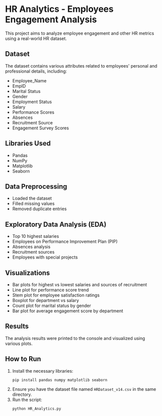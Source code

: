 # HR Analytics - Employees Engagement Analysis

This project aims to analyze employee engagement and other HR metrics using a real-world HR dataset.

## Dataset

The dataset contains various attributes related to employees' personal and professional details, including:
- Employee_Name
- EmpID
- Marital Status
- Gender
- Employment Status
- Salary
- Performance Scores
- Absences
- Recruitment Source
- Engagement Survey Scores

## Libraries Used

- Pandas
- NumPy
- Matplotlib
- Seaborn

## Data Preprocessing

- Loaded the dataset
- Filled missing values
- Removed duplicate entries

## Exploratory Data Analysis (EDA)

- Top 10 highest salaries
- Employees on Performance Improvement Plan (PIP)
- Absences analysis
- Recruitment sources
- Employees with special projects

## Visualizations

- Bar plots for highest vs lowest salaries and sources of recruitment
- Line plot for performance score trend
- Stem plot for employee satisfaction ratings
- Boxplot for department vs salary
- Count plot for marital status by gender
- Bar plot for average engagement score by department

## Results

The analysis results were printed to the console and visualized using various plots.

## How to Run

1. Install the necessary libraries:
    ```shell
    pip install pandas numpy matplotlib seaborn
    ```
2. Ensure you have the dataset file named `HRDataset_v14.csv` in the same directory.
3. Run the script:
    ```shell
    python HR_Analytics.py
    ```



